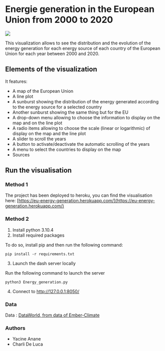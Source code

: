 # Energie generation in the European Union from 2000 to 2020

![](https://i.imgur.com/W7U0DlC.png)

This visualization allows to see the distribution and the evolution of the energy generation for each energy source of each country of the European Union for each year between 2000 and 2020.

## Elements of the visualization
It features:
* A map of the European Union
* A line plot
* A sunburst showing the distribution of the energy generated according to the energy source for a selected country
* Another sunburst showing the same thing but for the EU
* A drop-down menu allowing to choose the information to display on the map and on the line plot
* A radio items allowing to choose the scale (linear or logarithmic) of display on the map and the line plot
* A slider to scroll the years
* A button to activate/deactivate the automatic scrolling of the years
* A menu to select the countries to display on the map
* Sources

## Run the visualisation

### Method 1

The project has been deployed to heroku, you can find the visualisation here:
[https://eu-energy-generation.herokuapp.com/](https://eu-energy-generation.herokuapp.com/)

### Method 2

1) Install python 3.10.4
2) Install required packages

To do so, install pip and then run the following command:
```
pip install -r requirements.txt
```

3) Launch the dash server locally


Run the following command to launch the server
```
python3 Energy_generation.py
```

4) Connect to http://127.0.0.1:8050/

### Data
Data : [DataWorld, from data of Ember-Climate](https://data.world/makeovermonday/2021w5)

### Authors
* Yacine Anane
* Charli De Luca
